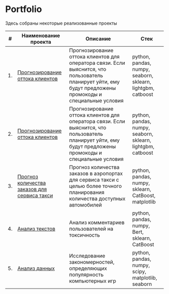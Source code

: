 # Portfolio

Здесь собраны некоторые реализованные проекты

| #    | Наименование проекта                | Описание                                                     | Стек                                                         |
| ---- | ------------------------------------------------------------ | ------------------------------------------------------------ | ------------------------------------------------------------ |
| 1.   | [Прогнозирование оттока клиентов](https://github.com/KseniaKar/Portfolio/tree/main/telecom) | Прогнозирование оттока клиентов для оператора связи. Если выяснится, что пользователь планирует уйти, ему будут предложены промокоды и специальные условия | python, pandas, numpy, seaborn, sklearn, lightgbm, catboost |
| 2.   | [Прогнозирование оттока клиентов](https://github.com/KseniaKar/Portfolio/tree/main/telecom) | Прогнозирование оттока клиентов для оператора связи. Если выяснится, что пользователь планирует уйти, ему будут предложены промокоды и специальные условия | python, pandas, numpy, seaborn, sklearn, lightgbm, catboost |
| 3.   | [Прогноз количества заказов для сервиса такси](https://github.com/KseniaKar/Portfolio/tree/main/time_series) | Прогноз количества заказов в аэропортах <br/>для сервиса такси с целью более точного планирования количества доступных <br/>автомобилей | python, pandas, numpy, sklearn, CatBoost, matplotlib |
| 4.   | [Анализ текстов](https://github.com/KseniaKar/Portfolio/tree/main/bert) | Анализ комментариев пользователей на токсичность             | python, pandas, numpy, Bert, sklearn, CatBoost |
| 5.   | [Анализ данных](https://github.com/KseniaKar/Portfolio/tree/main/games) | Исследование закономерностей, определяющих популярность компьютерных игр           | python, pandas, numpy, scipy, matplotlib, seaborn |
